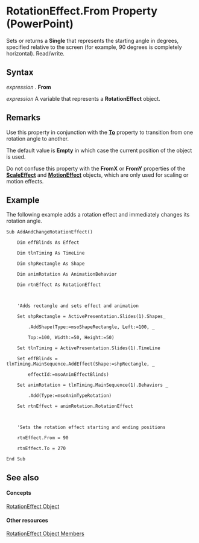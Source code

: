 
# RotationEffect.From Property (PowerPoint)

Sets or returns a  **Single** that represents the starting angle in degrees, specified relative to the screen (for example, 90 degrees is completely horizontal). Read/write.


## Syntax

 _expression_ . **From**

 _expression_ A variable that represents a **RotationEffect** object.


## Remarks

Use this property in conjunction with the  **[To](9630d2d6-818c-d86b-dbd7-54b3b2b13ad2.md)** property to transition from one rotation angle to another.

The default value is  **Empty** in which case the current position of the object is used.

Do not confuse this property with the  **FromX** or **FromY** properties of the **[ScaleEffect](cb7c296e-a9ea-4ed6-87e0-a5d603da4f9f.md)** and **[MotionEffect](77a34f68-8806-22b8-149f-c28e0457e7e9.md)** objects, which are only used for scaling or motion effects.


## Example

The following example adds a rotation effect and immediately changes its rotation angle.


```
Sub AddAndChangeRotationEffect()

    Dim effBlinds As Effect

    Dim tlnTiming As TimeLine

    Dim shpRectangle As Shape

    Dim animRotation As AnimationBehavior

    Dim rtnEffect As RotationEffect



    'Adds rectangle and sets effect and animation

    Set shpRectangle = ActivePresentation.Slides(1).Shapes_

        .AddShape(Type:=msoShapeRectangle, Left:=100, _

        Top:=100, Width:=50, Height:=50)

    Set tlnTiming = ActivePresentation.Slides(1).TimeLine

    Set effBlinds = tlnTiming.MainSequence.AddEffect(Shape:=shpRectangle, _

        effectId:=msoAnimEffectBlinds)

    Set animRotation = tlnTiming.MainSequence(1).Behaviors _

        .Add(Type:=msoAnimTypeRotation)

    Set rtnEffect = animRotation.RotationEffect



    'Sets the rotation effect starting and ending positions

    rtnEffect.From = 90

    rtnEffect.To = 270

End Sub
```


## See also


#### Concepts


[RotationEffect Object](d0fc5520-dbbd-a44a-b811-51fd299c4587.md)
#### Other resources


[RotationEffect Object Members](eabc8e57-e55c-db57-8a2d-398f1f111f01.md)
